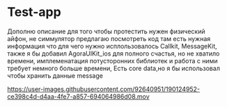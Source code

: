 # Test-app
Дополню описание
для того чтобы протестить нужен физический айфон, не симмулятор
предлагаю посмотреть код там есть нужная информация что для чего нужно
исплользовалось Callkit, MessageKit, также я бы добавил AgoraUIKit_ios для полного счастья, но не хватило времени, имплеменатация потусторонних библиотек и работа с ними требует немного больше времени,
Есть core data,но я бы использовал чтобы хранить данные message


https://user-images.githubusercontent.com/92640951/190124952-ce398c4d-d4aa-4fe7-a857-694064986d08.mov

